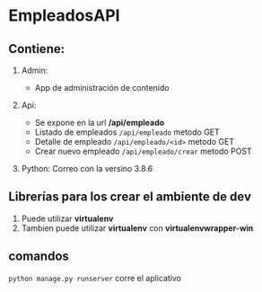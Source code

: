 # EmpleadosAPI

## Contiene:
1. Admin:
    * App de administración de contenido

2. Api:
    * Se expone en la url **/api/empleado**
    * Listado de empleados `/api/empleado` metodo GET
    * Detalle de empleado `/api/empleado/<id>` metodo GET
    * Crear nuevo empleado `/api/empleado/crear` metodo POST


3. Python: Correo con la versino 3.8.6

## Librerías para los crear el ambiente de dev

1. Puede utilizar **virtualenv**
2. Tambien puede utilizar **virtualenv** con **virtualenvwrapper-win**


## comandos

`python manage.py runserver` corre el aplicativo
